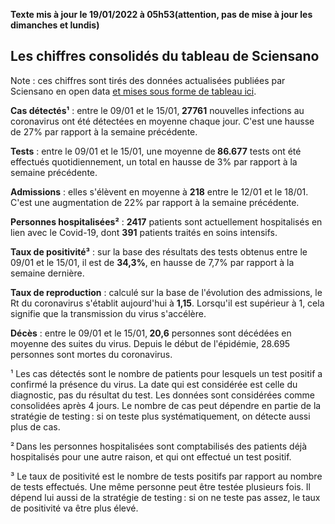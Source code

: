 <strong>Texte mis à jour le 19/01/2022 à 05h53(attention, pas de mise à jour les dimanches et lundis)</strong><h2>Les chiffres consolidés du tableau de Sciensano</h2><p>Note : ces chiffres sont tirés des données actualisées publiées par Sciensano en open data <a href='https://datastudio.google.com/embed/u/0/reporting/c14a5cfc-cab7-4812-848c-0369173148ab/page/ZwmOB_blank'>et mises sous forme de tableau ici</a>.<p><strong>Cas détectés¹</strong> : entre le 09/01 et le 15/01,<strong> 27761</strong> nouvelles infections au coronavirus ont été détectées en moyenne chaque jour. C'est une hausse de 27% par rapport à la semaine précédente.<p><strong>Tests</strong> : entre le 09/01 et le 15/01, une moyenne de<strong> 86.677</strong> tests ont été effectués quotidiennement, un total en hausse de 3% par rapport à la semaine précédente.<p><strong>Admissions</strong> : elles s'élèvent en moyenne à <strong> 218</strong> entre le 12/01 et le 18/01. C'est une augmentation de 22% par rapport à la semaine précédente.<p><strong>Personnes hospitalisées²</strong> : <strong>2417</strong> patients sont actuellement hospitalisés en lien avec le Covid-19, dont <strong>391</strong> patients traités en soins intensifs.<p><strong>Taux de positivité³</strong> : sur la base des résultats des tests obtenus entre le 09/01 et le 15/01, il est de <strong>34,3%</strong>, en hausse de 7,7% par rapport à la semaine dernière.<p><strong>Taux de reproduction</strong> : calculé sur la base de l'évolution des admissions, le Rt du coronavirus s'établit aujourd'hui à <strong>1,15</strong>. Lorsqu'il est supérieur à 1, cela signifie que la transmission du virus s'accélère.<p><strong>Décès</strong> : entre le 09/01 et le 15/01,<strong> 20,6</strong> personnes sont décédées en moyenne des suites du virus. Depuis le début de l'épidémie, 28.695 personnes sont mortes du coronavirus.<p>¹ Les cas détectés sont le nombre de patients pour lesquels un test positif a confirmé la présence du virus. La date qui est considérée est celle du diagnostic, pas du résultat du test. Les données sont considérées comme consolidées après 4 jours. Le nombre de cas peut dépendre en partie de la stratégie de testing : si on teste plus systématiquement, on détecte aussi plus de cas.<p>² Dans les personnes hospitalisées sont comptabilisés des patients déjà hospitalisés pour une autre raison, et qui ont effectué un test positif.<p>³ Le taux de positivité est le nombre de tests positifs par rapport au nombre de tests effectués. Une même personne peut être testée plusieurs fois. Il dépend lui aussi de la stratégie de testing : si on ne teste pas assez, le taux de positivité va être plus élevé.
